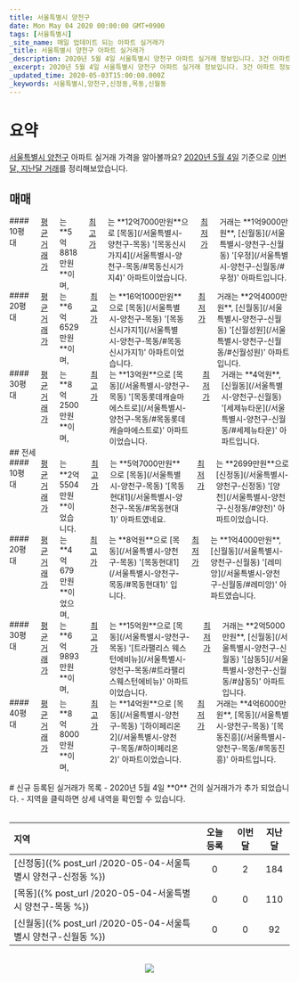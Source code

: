 ```yaml
---
title: 서울특별시 양천구
date: Mon May 04 2020 00:00:00 GMT+0900
tags: [서울특별시]
_site_name: 매일 업데이트 되는 아파트 실거래가
_title: 서울특별시 양천구 아파트 실거래가
_description: 2020년 5월 4일 서울특별시 양천구 아파트 실거래 정보입니다. 3건 아파트 정보가 있습니다.
_excerpt: 2020년 5월 4일 서울특별시 양천구 아파트 실거래 정보입니다. 3건 아파트 정보가 있습니다.
_updated_time: 2020-05-03T15:00:00.000Z
_keywords: 서울특별시,양천구,신정동,목동,신월동
---
```



# 요약
<ins>서울특별시 양천구</ins> 아파트 실거래 가격을 알아볼까요? <ins>2020년 5월 4일</ins> 기준으로 <ins>이번달, 지난달 거래</ins>를 정리해보았습니다.

## 매매
<div class="container">
<div class="six columns" markdown="1">
#### 10평대
<ins>평균 거래가</ins>는 **5억8818만원**이며, <ins>최고가</ins>는 **12억7000만원**으로 [목동](/서울특별시-양천구-목동) '[목동신시가지4](/서울특별시-양천구-목동/#목동신시가지4)' 아파트이었습니다. <ins>최저가</ins> 거래는 **1억9000만원**, [신월동](/서울특별시-양천구-신월동) '[우정](/서울특별시-양천구-신월동/#우정)' 아파트입니다.
</div>
<div class="six columns" markdown="1">
#### 20평대
<ins>평균 거래가</ins>는 **6억6529만원**이며, <ins>최고가</ins>는 **16억1000만원**으로 [목동](/서울특별시-양천구-목동) '[목동신시가지1](/서울특별시-양천구-목동/#목동신시가지1)' 아파트이었습니다. <ins>최저가</ins> 거래는 **2억4000만원**, [신월동](/서울특별시-양천구-신월동) '[신월성원](/서울특별시-양천구-신월동/#신월성원)' 아파트입니다.
</div>
</div>
<div class="container">
<div class="twelve columns" markdown="1">
#### 30평대
<ins>평균 거래가</ins>는 **8억2500만원**이며, <ins>최고가</ins>는 **13억원**으로 [목동](/서울특별시-양천구-목동) '[목동롯데캐슬마에스트로](/서울특별시-양천구-목동/#목동롯데캐슬마에스트로)' 아파트이었습니다. <ins>최저가</ins> 거래는 **4억원**, [신월동](/서울특별시-양천구-신월동) '[세제뉴타운](/서울특별시-양천구-신월동/#세제뉴타운)' 아파트입니다.
</div>
</div>
## 전세
<div class="container">
<div class="six columns" markdown="1">
#### 10평대
<ins>평균 거래가</ins>는 **2억5504만원**이었습니다. <ins>최고가</ins>는 **5억7000만원**으로 [목동](/서울특별시-양천구-목동) '[목동현대1](/서울특별시-양천구-목동/#목동현대1)' 아파트였네요. <ins>최저가</ins>는 **2699만원**으로 [신정동](/서울특별시-양천구-신정동) '[양천](/서울특별시-양천구-신정동/#양천)' 아파트이었습니다.
</div>
<div class="six columns" markdown="1">
#### 20평대
<ins>평균 거래가</ins>는 **4억679만원**이었으며, <ins>최고가</ins>는 **8억원**으로 [목동](/서울특별시-양천구-목동) '[목동현대1](/서울특별시-양천구-목동/#목동현대1)' 입니다. <ins>최저가</ins>는 **1억4000만원**, [신월동](/서울특별시-양천구-신월동) '[레미앙](/서울특별시-양천구-신월동/#레미앙)' 아파트였습니다.
</div>
</div>
<div class="container">
<div class="six columns" markdown="1">
#### 30평대
<ins>평균 거래가</ins>는 **6억9893만원**이며, <ins>최고가</ins>는 **15억원**으로 [목동](/서울특별시-양천구-목동) '[트라팰리스 웨스턴에비뉴](/서울특별시-양천구-목동/#트라팰리스웨스턴에비뉴)' 아파트이었습니다. <ins>최저가</ins> 거래는 **2억5000만원**, [신월동](/서울특별시-양천구-신월동) '[삼동5](/서울특별시-양천구-신월동/#삼동5)' 아파트입니다.
</div>
<div class="six columns" markdown="1">
#### 40평대
<ins>평균 거래가</ins>는 **8억8000만원**이며, <ins>최고가</ins>는 **14억원**으로 [목동](/서울특별시-양천구-목동) '[하이페리온2](/서울특별시-양천구-목동/#하이페리온2)' 아파트이었습니다. <ins>최저가</ins> 거래는 **4억6000만원**, [목동](/서울특별시-양천구-목동) '[목동진흥](/서울특별시-양천구-목동/#목동진흥)' 아파트입니다.
</div>
</div>


<br>
# 신규 등록된 실거래가 목록
- 2020년 5월 4일 **0** 건의 실거래가가 추가 되었습니다.
- 지역을 클릭하면 상세 내역을 확인할 수 있습니다.
<br><br>

| 지역 | 오늘 등록 | 이번달 | 지난달 |
|:---|:---:|:---:|:---:|
| [신정동]({% post_url /2020-05-04-서울특별시 양천구-신정동 %}) | 0 | 2 | 184|
| [목동]({% post_url /2020-05-04-서울특별시 양천구-목동 %}) | 0 | 0 | 110|
| [신월동]({% post_url /2020-05-04-서울특별시 양천구-신월동 %}) | 0 | 0 | 92|

<p align="center"><br><img src="https://via.placeholder.com/700x120"><br></p>
